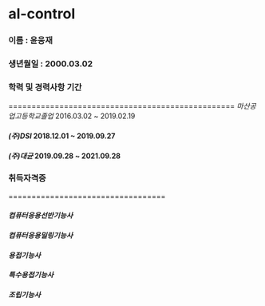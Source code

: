 # al-control

### 이름 : 윤웅재
### 생년월일 : 2000.03.02
### 학력 및 경력사항                     기간
=================================================
_마산공업고등학교졸업_    2016.03.02 ~ 2019.02.19  
#### _(주)DSI_                 2018.12.01 ~ 2019.09.27
#### _(주)대균_                2019.09.28 ~ 2021.09.28



### 취득자격증
==================================
#### _컴퓨터응용선반기능사_
#### _컴퓨터응용밀링기능사_
#### _용접기능사_
#### _특수용접기능사_
#### _조립기능사_

